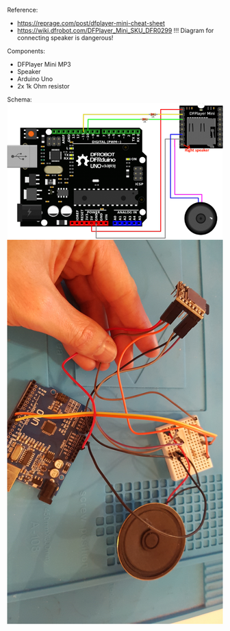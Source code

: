 Reference:
- https://reprage.com/post/dfplayer-mini-cheat-sheet
- https://wiki.dfrobot.com/DFPlayer_Mini_SKU_DFR0299 !!! Diagram for connecting speaker is dangerous!

Components:
- DFPlayer Mini MP3
- Speaker
- Arduino Uno
- 2x 1k Ohm resistor


Schema:
![Alt text](./schemas/DfPlayerMini_bb.png?raw=true "Breadboard")
![Alt text](./schemas/DfPlayer.jpg?raw=true "Photo1")